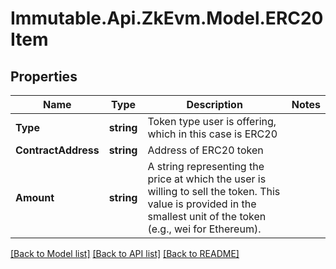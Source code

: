 # Immutable.Api.ZkEvm.Model.ERC20Item

## Properties

Name | Type | Description | Notes
------------ | ------------- | ------------- | -------------
**Type** | **string** | Token type user is offering, which in this case is ERC20 | 
**ContractAddress** | **string** | Address of ERC20 token | 
**Amount** | **string** | A string representing the price at which the user is willing to sell the token. This value is provided in the smallest unit of the token (e.g., wei for Ethereum). | 

[[Back to Model list]](../README.md#documentation-for-models) [[Back to API list]](../README.md#documentation-for-api-endpoints) [[Back to README]](../README.md)

